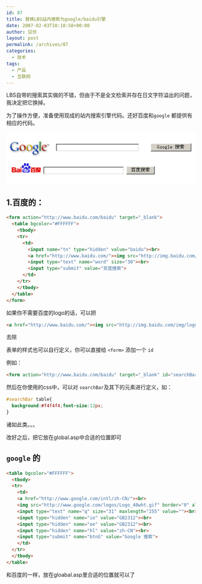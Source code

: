 ```yaml
---
id: 87
title: 替换LBS站内搜索为google/baidu引擎
date: 2007-02-03T10:10:58+00:00
author: 愆伏
layout: post
permalink: /archives/87
categories:
  - 技术
tags:
  - 产品
  - 互联网
---
```

LBS自带的搜索其实做的不错，但由于不是全文检索并存在日文字符溢出的问题，我决定把它换掉。
  
为了操作方便，准备使用现成的站内搜索引擎代码。还好百度和`google` 都提供有相应的代码。

![search](/wp-content/uploads/200702/03_110939_goodu.jpg)

## 1.百度的：
  
```html
<form action="http://www.baidu.com/baidu" target="_blank">
  <table bgcolor="#FFFFFF">
    <tbody>
    <tr>
      <td>
        <input name="tn" type="hidden" value="baidu"><br>
        <a href="http://www.baidu.com/"><img src="http://img.baidu.com/img/logo-80px.gif" alt="Baidu" align="bottom" border="0"></a><br>
        <input type="text" name="word" size="30"><br>
        <input type="submit" value="百度搜索">
      </td>
    </tr>
    </tbody>
  </table>
</form>
```
  
如果你不需要百度的logo的话，可以把

```html
<a href="http://www.baidu.com/"><img src="http://img.baidu.com/img/logo-80px.gif" alt="Baidu" align="bottom" border="0"></a><br>
```
去除

表单的样式也可以自行定义，你可以直接给 `<form>` 添加一个 `id`
  
例如：
  
```html
<form action="http://www.baidu.com/baidu" target="_blank" id="searchBar">
```
然后在你使用的css中，可以对 `searchBar`及其下的元素进行定义，如：

```css
#searchBar table{
  background:#f4f4f4;font-size:12px;
}
```

诸如此类。。。

改好之后，把它放在global.asp中合适的位置即可

## `google` 的

```html
<table bgcolor="#FFFFFF">
  <tbody>
  <tr>
    <td>
    <a href="http://www.google.com/intl/zh-CN/"><br>
    <img src="http://www.google.com/logos/Logo_40wht.gif" border="0" alt="Google" align="absmiddle"></a><br>
    <input type="text" name="q" size="31" maxlength="255" value=""><br>
    <input type="hidden" name="ie" value="GB2312"><br>
    <input type="hidden" name="oe" value="GB2312"><br>
    <input type="hidden" name="hl" value="zh-CN"><br>
    <input type="submit" name="btnG" value="Google 搜索">
    </td>
  </tr>
  </tbody>
</table>
```

和百度的一样，放在gloabal.asp里合适的位置就可以了